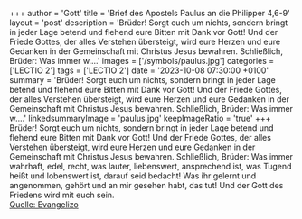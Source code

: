 +++
author = 'Gott'
title = 'Brief des Apostels Paulus an die Philipper 4,6-9'
layout = 'post'
description = 'Brüder! Sorgt euch um nichts, sondern bringt in jeder Lage betend und flehend eure Bitten mit Dank vor Gott! Und der Friede Gottes, der alles Verstehen übersteigt, wird eure Herzen und eure Gedanken in der Gemeinschaft mit Christus Jesus bewahren. Schließlich, Brüder: Was immer w....'
images = ['/symbols/paulus.jpg']
categories = ['LECTIO 2']
tags = ['LECTIO 2']
date = '2023-10-08 07:30:00 +0100'
summary = 'Brüder! Sorgt euch um nichts, sondern bringt in jeder Lage betend und flehend eure Bitten mit Dank vor Gott! Und der Friede Gottes, der alles Verstehen übersteigt, wird eure Herzen und eure Gedanken in der Gemeinschaft mit Christus Jesus bewahren. Schließlich, Brüder: Was immer w....'
linkedsummaryImage = 'paulus.jpg'
keepImageRatio = 'true'
+++
Brüder! Sorgt euch um nichts, sondern bringt in jeder Lage betend und flehend eure Bitten mit Dank vor Gott!
Und der Friede Gottes, der alles Verstehen übersteigt, wird eure Herzen und eure Gedanken in der Gemeinschaft mit Christus Jesus bewahren.
Schließlich, Brüder: Was immer wahrhaft, edel, recht, was lauter, liebenswert, ansprechend ist, was Tugend heißt und lobenswert ist, darauf seid bedacht!
Was ihr gelernt und angenommen, gehört und an mir gesehen habt, das tut! Und der Gott des Friedens wird mit euch sein.<!--more--><br> [Quelle: Evangelizo](https://evangeliumtagfuertag.org/DE/gospel)